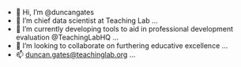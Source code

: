 - 👋 Hi, I’m @duncangates
- 👀 I’m chief data scientist at Teaching Lab ...
- 🌱 I’m currently developing tools to aid in professional development evaluation @TeachingLabHQ ...
- 💞️ I’m looking to collaborate on furthering educative excellence ...
- 📫 duncan.gates@teachinglab.org  ...

<!---
duncangates/duncangates is a ✨ special ✨ repository because its `README.md` (this file) appears on your GitHub profile.
You can click the Preview link to take a look at your changes.
--->
